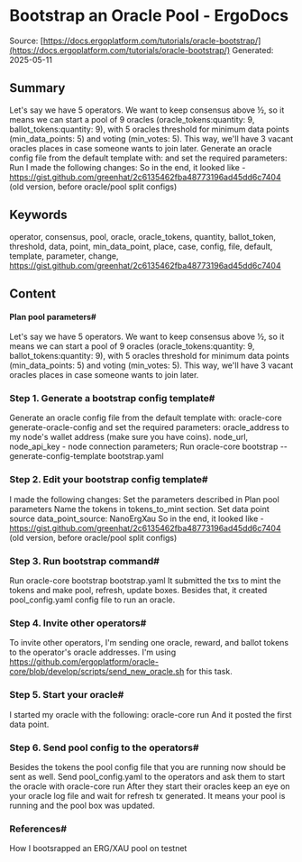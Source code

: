 # Bootstrap an Oracle Pool - ErgoDocs
Source: [https://docs.ergoplatform.com/tutorials/oracle-bootstrap/](https://docs.ergoplatform.com/tutorials/oracle-bootstrap/)
Generated: 2025-05-11

## Summary
Let's say we have 5 operators. We want to keep consensus above ½, so it means we can start a pool of 9 oracles (oracle_tokens:quantity: 9, ballot_tokens:quantity: 9), with 5 oracles threshold for minimum data points (min_data_points: 5) and voting (min_votes: 5). This way, we'll have 3 vacant oracles places in case someone wants to join later. Generate an oracle config file from the default template with: and set the required parameters: Run I made the following changes: So in the end, it looked like - https://gist.github.com/greenhat/2c6135462fba48773196ad45dd6c7404 (old version, before oracle/pool split configs)

## Keywords
operator, consensus, pool, oracle, oracle_tokens, quantity, ballot_token, threshold, data, point, min_data_point, place, case, config, file, default, template, parameter, change, https://gist.github.com/greenhat/2c6135462fba48773196ad45dd6c7404

## Content
#### Plan pool parameters#
Let's say we have 5 operators. We want to keep consensus above ½, so it means we can start a pool of 9 oracles (oracle_tokens:quantity: 9, ballot_tokens:quantity: 9), with 5 oracles threshold for minimum data points (min_data_points: 5) and voting (min_votes: 5). This way, we'll have 3 vacant oracles places in case someone wants to join later.

### Step 1. Generate a bootstrap config template#
Generate an oracle config file from the default template with:
oracle-core generate-oracle-config
and set the required parameters:
oracle_address to my node's wallet address (make sure you have coins).
node_url, node_api_key - node connection parameters;
Run
oracle-core bootstrap --generate-config-template bootstrap.yaml

### Step 2. Edit your bootstrap config template#
I made the following changes:
Set the parameters described in Plan pool parameters
Name the tokens in tokens_to_mint section.
Set data point source data_point_source: NanoErgXau
So in the end, it looked like - https://gist.github.com/greenhat/2c6135462fba48773196ad45dd6c7404 (old version, before oracle/pool split configs)

### Step 3. Run bootstrap command#
Run
oracle-core bootstrap bootstrap.yaml
It submitted the txs to mint the tokens and make pool, refresh, update boxes. Besides that, it created pool_config.yaml config file to run an oracle.

### Step 4. Invite other operators#
To invite other operators, I'm sending one oracle, reward, and ballot tokens to the operator's oracle addresses. I'm using https://github.com/ergoplatform/oracle-core/blob/develop/scripts/send_new_oracle.sh for this task.

### Step 5. Start your oracle#
I started my oracle with the following:
oracle-core run
And it posted the first data point.

### Step 6. Send pool config to the operators#
Besides the tokens the pool config file that you are running now should be sent as well. Send pool_config.yaml to the operators and ask them to start the oracle with
oracle-core run
After they start their oracles keep an eye on your oracle log file and wait for refresh tx generated. It means your pool is running and the pool box was updated.

### References#
How I bootsrapped an ERG/XAU pool on testnet
